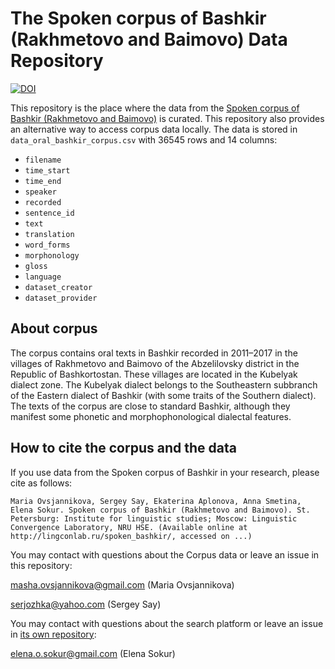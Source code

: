 # The Spoken corpus of Bashkir (Rakhmetovo and Baimovo) Data Repository

[![DOI](https://zenodo.org/badge/DOI/10.5281/zenodo.7005075.svg)](https://doi.org/10.5281/zenodo.7005075)

This repository is the place where the data from the [Spoken corpus of Bashkir (Rakhmetovo and Baimovo)](http://lingconlab.ru/spoken_bashkir/) is curated. This repository also provides an alternative way to access corpus data locally. The data is stored in `data_oral_bashkir_corpus.csv` with 36545 rows and 14 columns:

* `filename`
* `time_start`
* `time_end`
* `speaker`
* `recorded`
* `sentence_id`
* `text`
* `translation`
* `word_forms`
* `morphonology`
* `gloss`
* `language`
* `dataset_creator`
* `dataset_provider`

## About corpus

The corpus contains oral texts in Bashkir recorded in 2011–2017 in the villages of Rakhmetovo and Baimovo of the Abzelilovsky district in the Republic of Bashkortostan. These villages are located in the Kubelyak dialect zone. The Kubelyak dialect belongs to the Southeastern subbranch of the Eastern dialect of Bashkir (with some traits of the Southern dialect). The texts of the corpus are close to standard Bashkir, although they manifest some phonetic and morphophonological dialectal features.

## How to cite the corpus and the data

If you use data from the Spoken corpus of Bashkir in your research, please cite as follows:

```
Maria Ovsjannikova, Sergey Say, Ekaterina Aplonova, Anna Smetina, Elena Sokur. Spoken corpus of Bashkir (Rakhmetovo and Baimovo). St. Petersburg: Institute for linguistic studies; Moscow: Linguistic Convergence Laboratory, NRU HSE. (Available online at http://lingconlab.ru/spoken_bashkir/, accessed on ...)
```

You may contact with questions about the Corpus data or leave an issue in this repository:

masha.ovsjannikova@gmail.com (Maria Ovsjannikova)

serjozhka@yahoo.com (Sergey Say)

You may contact with questions about the search platform or leave an issue in [its own repository](https://github.com/LingConLab/Bashkir_corpus):

elena.o.sokur@gmail.com (Elena Sokur)
